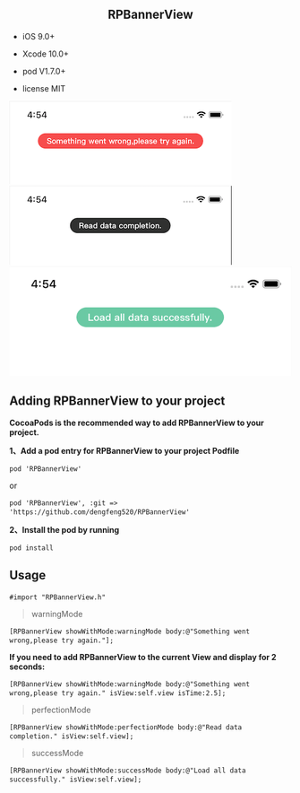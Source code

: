 <h2><center>RPBannerView</center></h2>

* iOS 9.0+

* Xcode 10.0+

* pod V1.7.0+

* license MIT

![demo1](https://github.com/dengfeng520/RPBannerView/blob/master/demo.png?raw=true)
![demo2](https://github.com/dengfeng520/RPBannerView/blob/master/demo0.png?raw=true)
![demo3](https://github.com/dengfeng520/RPBannerView/blob/master/demo3.png?raw=true)

<h2>Adding RPBannerView to your project</h2>

**CocoaPods is the recommended way to add RPBannerView to your project.**

**1、Add a pod entry for RPBannerView to your project Podfile**

```
pod 'RPBannerView'
```
or

```
pod 'RPBannerView', :git => 'https://github.com/dengfeng520/RPBannerView'
```

**2、Install the pod by running**

```
pod install
```
<h2>Usage</h2>

```
#import "RPBannerView.h"
```

> warningMode

```
[RPBannerView showWithMode:warningMode body:@"Something went wrong,please try again."];
```
**If you need to add RPBannerView to the current View and display for 2 seconds:**

```
[RPBannerView showWithMode:warningMode body:@"Something went wrong,please try again." isView:self.view isTime:2.5];
```
> perfectionMode

```
[RPBannerView showWithMode:perfectionMode body:@"Read data completion." isView:self.view];
```
>successMode

```
[RPBannerView showWithMode:successMode body:@"Load all data successfully." isView:self.view];
```